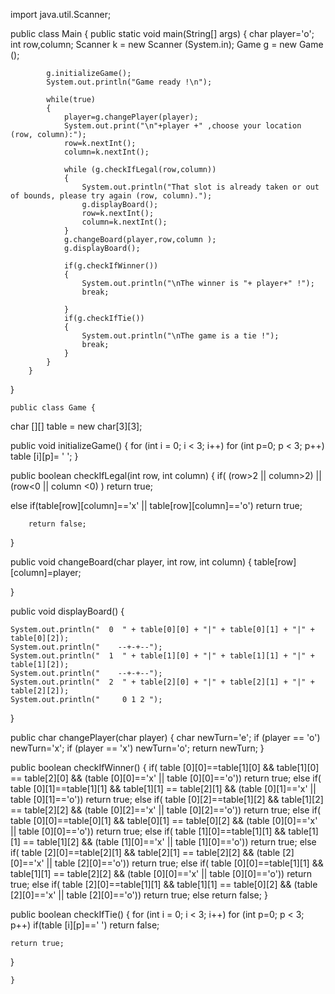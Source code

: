 import java.util.Scanner;

public class Main 
{
    public static void main(String[] args) 
    {
            char player='o';
            int row,column;
            Scanner k =  new Scanner (System.in);
            Game g = new Game ();

            g.initializeGame();
            System.out.println("Game ready !\n");

            while(true)
            {   
                player=g.changePlayer(player);
                System.out.print("\n"+player +" ,choose your location (row, column):");
                row=k.nextInt();
                column=k.nextInt();
                
                while (g.checkIfLegal(row,column))
                {
                    System.out.println("That slot is already taken or out of bounds, please try again (row, column).");
                    g.displayBoard();
                    row=k.nextInt();
                    column=k.nextInt();
                }
                g.changeBoard(player,row,column );
                g.displayBoard();

                if(g.checkIfWinner())
                {
                    System.out.println("\nThe winner is "+ player+" !");
                    break;

                }
                if(g.checkIfTie())
                {
                    System.out.println("\nThe game is a tie !");
                    break;
                }
            }
        }
}

    public class Game {

char [][] table = new char[3][3];



public void initializeGame() 
{
    for (int i = 0; i < 3; i++)
        for (int p=0; p < 3; p++)
            table [i][p]= ' ';
}


public boolean checkIfLegal(int row, int column) 
{
     if( (row>2 || column>2) || (row<0 || column <0) )
         return true;

else if(table[row][column]=='x' || table[row][column]=='o')
        return true;

        return false;
}


public void changeBoard(char player, int row, int column)
{
    table[row][column]=player;

}


public void displayBoard() 
{

    System.out.println("  0  " + table[0][0] + "|" + table[0][1] + "|" + table[0][2]);
    System.out.println("    --+-+--");
    System.out.println("  1  " + table[1][0] + "|" + table[1][1] + "|" + table[1][2]);
    System.out.println("    --+-+--");
    System.out.println("  2  " + table[2][0] + "|" + table[2][1] + "|" + table[2][2]);
    System.out.println("     0 1 2 ");
}


public char changePlayer(char player) {
    char newTurn='e';
    if (player == 'o')
        newTurn='x';
    if (player == 'x')
        newTurn='o';
    return newTurn;
}


public boolean checkIfWinner() {
         if( table [0][0]==table[1][0] && table[1][0] == table[2][0] && (table [0][0]=='x' || table [0][0]=='o'))
                return true;
    else if( table [0][1]==table[1][1] && table[1][1] == table[2][1] && (table [0][1]=='x' || table [0][1]=='o'))
                return true;
    else if( table [0][2]==table[1][2] && table[1][2] == table[2][2] && (table [0][2]=='x' || table [0][2]=='o'))
                return true;
    else if( table [0][0]==table[0][1] && table[0][1] == table[0][2] && (table [0][0]=='x' || table [0][0]=='o'))
                return true;
    else if( table [1][0]==table[1][1] && table[1][1] == table[1][2] && (table [1][0]=='x' || table [1][0]=='o'))
                return true;
    else if( table [2][0]==table[2][1] && table[2][1] == table[2][2] && (table [2][0]=='x' || table [2][0]=='o'))
                return true;
    else if( table [0][0]==table[1][1] && table[1][1] == table[2][2] && (table [0][0]=='x' || table [0][0]=='o'))
                return true;
    else if( table [2][0]==table[1][1] && table[1][1] == table[0][2] && (table [2][0]=='x' || table [2][0]=='o'))
                return true;
    else
                return false;
}


public boolean checkIfTie() {
    for (int i = 0; i < 3; i++)
        for (int p=0; p < 3; p++)
            if(table [i][p]==' ')
                return false;

    return true;
}



    }
